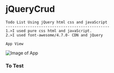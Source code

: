 # jQueryCrud 
````
Todo List Using jQuery html css and javaScript
-----------------------------------------------
1.>I used pure css html and javaScript.
2.>I used font-awesome/4.7.0- CDN and jQuery 

````
```
App View
 ````
 ![Image of App](https://github.com/Ganeshk750/jQueryCRUD/blob/master/todo.PNG)

### To Test
[r2h]: https://ganeshk750.github.io/jQueryCRUD/
